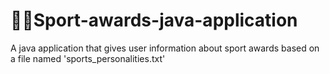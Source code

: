 # 🏃‍♂️Sport-awards-java-application
A java application that gives user information about sport awards based on a file named 'sports_personalities.txt'
